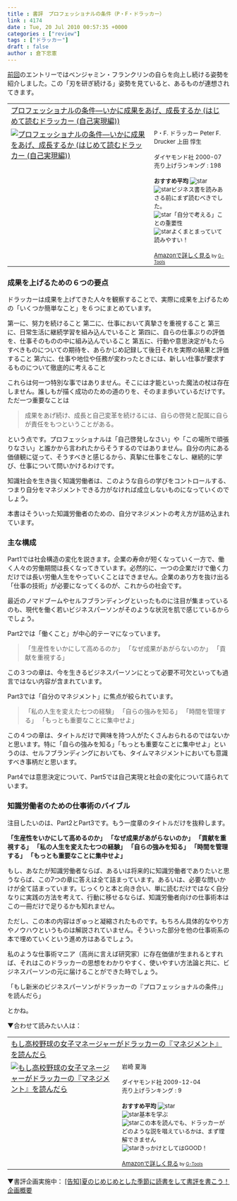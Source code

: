 ```yaml
---
title : 書評　プロフェッショナルの条件（P・F・ドラッカー）
link : 4174
date : Tue, 20 Jul 2010 00:57:35 +0000
categories : ["review"]
tags : ["ドラッカー"]
draft : false
author : 倉下忠憲
---
```


<a href="https://rashita.net/blog/?p=4168">前回</a>のエントリーではベンジャミン・フランクリンの自らを向上し続ける姿勢を紹介しました。この「刃を研ぎ続ける」姿勢を見ていると、あるものが連想されてきます。

<table  border="0" cellpadding="5"><tr><td colspan="2"><a href="http://www.amazon.jp/%E3%83%97%E3%83%AD%E3%83%95%E3%82%A7%E3%83%83%E3%82%B7%E3%83%A7%E3%83%8A%E3%83%AB%E3%81%AE%E6%9D%A1%E4%BB%B6%E2%80%95%E3%81%84%E3%81%8B%E3%81%AB%E6%88%90%E6%9E%9C%E3%82%92%E3%81%82%E3%81%92%E3%80%81%E6%88%90%E9%95%B7%E3%81%99%E3%82%8B%E3%81%8B-%E3%81%AF%E3%81%98%E3%82%81%E3%81%A6%E8%AA%AD%E3%82%80%E3%83%89%E3%83%A9%E3%83%83%E3%82%AB%E3%83%BC-%E8%87%AA%E5%B7%B1%E5%AE%9F%E7%8F%BE%E7%B7%A8-P%E3%83%BBF-%E3%83%89%E3%83%A9%E3%83%83%E3%82%AB%E3%83%BC/dp/4478300593%3FSubscriptionId%3D15SMZCTB9V8NGR2TW082%26tag%3Drashita1000-22%26linkCode%3Dxm2%26camp%3D2025%26creative%3D165953%26creativeASIN%3D4478300593" target="_top">プロフェッショナルの条件―いかに成果をあげ、成長するか (はじめて読むドラッカー (自己実現編))</a><img src="http://www.assoc-amazon.jp/e/ir?t=rashita1000-22&l=ur2&o=9" width="1" height="1" style="border: none;" alt="" /></td></tr><tr><td valign="top"><a href="http://www.amazon.jp/%E3%83%97%E3%83%AD%E3%83%95%E3%82%A7%E3%83%83%E3%82%B7%E3%83%A7%E3%83%8A%E3%83%AB%E3%81%AE%E6%9D%A1%E4%BB%B6%E2%80%95%E3%81%84%E3%81%8B%E3%81%AB%E6%88%90%E6%9E%9C%E3%82%92%E3%81%82%E3%81%92%E3%80%81%E6%88%90%E9%95%B7%E3%81%99%E3%82%8B%E3%81%8B-%E3%81%AF%E3%81%98%E3%82%81%E3%81%A6%E8%AA%AD%E3%82%80%E3%83%89%E3%83%A9%E3%83%83%E3%82%AB%E3%83%BC-%E8%87%AA%E5%B7%B1%E5%AE%9F%E7%8F%BE%E7%B7%A8-P%E3%83%BBF-%E3%83%89%E3%83%A9%E3%83%83%E3%82%AB%E3%83%BC/dp/4478300593%3FSubscriptionId%3D15SMZCTB9V8NGR2TW082%26tag%3Drashita1000-22%26linkCode%3Dxm2%26camp%3D2025%26creative%3D165953%26creativeASIN%3D4478300593" target="_top"><img src="http://ecx.images-amazon.com/images/I/51EG2EG9X3L._SL160_.jpg" border="0" alt="プロフェッショナルの条件―いかに成果をあげ、成長するか (はじめて読むドラッカー (自己実現編))" /></a></td><td valign="top"><font size="-1">P・F. ドラッカー Peter F. Drucker 上田 惇生 <br /><br />ダイヤモンド社  2000-07<br />売り上げランキング : 198<br /><br /><strong>おすすめ平均  </strong><img src="http://g-images.amazon.com/images/G/01/detail/stars-4-5.gif" alt="star" /><br /><img src="http://g-images.amazon.com/images/G/01/detail/stars-5-0.gif" alt="star" />ビジネス書を読みあさる前にまず読むべきでした。<br /><img src="http://g-images.amazon.com/images/G/01/detail/stars-4-0.gif" alt="star" />「自分で考える」ことの重要性<br /><img src="http://g-images.amazon.com/images/G/01/detail/stars-5-0.gif" alt="star" />よくまとまっていて読みやすい！<br /><br /><a href="http://www.amazon.jp/%E3%83%97%E3%83%AD%E3%83%95%E3%82%A7%E3%83%83%E3%82%B7%E3%83%A7%E3%83%8A%E3%83%AB%E3%81%AE%E6%9D%A1%E4%BB%B6%E2%80%95%E3%81%84%E3%81%8B%E3%81%AB%E6%88%90%E6%9E%9C%E3%82%92%E3%81%82%E3%81%92%E3%80%81%E6%88%90%E9%95%B7%E3%81%99%E3%82%8B%E3%81%8B-%E3%81%AF%E3%81%98%E3%82%81%E3%81%A6%E8%AA%AD%E3%82%80%E3%83%89%E3%83%A9%E3%83%83%E3%82%AB%E3%83%BC-%E8%87%AA%E5%B7%B1%E5%AE%9F%E7%8F%BE%E7%B7%A8-P%E3%83%BBF-%E3%83%89%E3%83%A9%E3%83%83%E3%82%AB%E3%83%BC/dp/4478300593%3FSubscriptionId%3D15SMZCTB9V8NGR2TW082%26tag%3Drashita1000-22%26linkCode%3Dxm2%26camp%3D2025%26creative%3D165953%26creativeASIN%3D4478300593" target="_top">Amazonで詳しく見る</a></font><font size="-2"> by <a href="http://www.goodpic.com/mt/aws/index.html" >G-Tools</a></font></td></tr></table>

<h3>成果を上げるための６つの要点</h3>
ドラッカーは成果を上げてきた人々を観察することで、実際に成果を上げるための「いくつか簡単なこと」を６つにまとめています。

第一に、努力を続けること
第二に、仕事において真摯さを重視すること
第三に、日常生活に継続学習を組み込んでいること
第四に、自らの仕事ぶりの評価を、仕事そのものの中に組み込んでいること
第五に、行動や意思決定がもたらすべきものについての期待を、あらかじめ記録して後日それを実際の結果と評価すること
第六に、仕事や地位や任務が変わったときには、新しい仕事が要求するものについて徹底的に考えること

これらは何一つ特別な事ではありません。そこには才能といった魔法の杖は存在しません。誰しもが描く成功のための道のりを、そのまま歩いているだけです。ただ一つ重要なことは

<blockquote>
成果をあげ続け、成長と自己変革を続けるには、自らの啓発と配属に自らが責任をもつということがある。
</blockquote>

という点です。プロフェッショナルは「自己啓発しなさい」や「この場所で頑張りなさい」と誰かから言われたからそうするのではありません。自分の内にある価値観に従って、そうすべきと感じるから、真摯に仕事をこなし、継続的に学び、仕事について問いかけるわけです。

知識社会を生き抜く知識労働者は、このような自らの学びをコントロールする、つまり自分をマネジメントできる力がなければ成立しないものになっていくのでしょう。

本書はそういった知識労働者のための、自分マネジメントの考え方が詰め込まれています。

<h3>主な構成</h3>
Part1では社会構造の変化を説きます。企業の寿命が短くなっていく一方で、働く人々の労働期間は長くなってきています。必然的に、一つの企業だけで働く力だけでは長い労働人生をやっていくことはできません。企業のあり方を抜け出る「仕事の技術」が必要になってくるのが、これからの社会です。

最近のノマドブームやセルフブランディングといったものに注目が集まっているのも、現代を働く若いビジネスパーソンがそのような状況を肌で感じているからでしょう。

Part2では「働くこと」が中心的テーマになっています。

<blockquote>
「生産性をいかにして高めるのか」
「なぜ成果があがらないのか」
「貢献を重視する」
</blockquote>

この３つの章は、今を生きるビジネスパーソンにとって必要不可欠といっても過言ではない内容が含まれています。

Part3では「自分のマネジメント」に焦点が絞られています。

<blockquote>
「私の人生を変えた七つの経験」
「自らの強みを知る」
「時間を管理する」
「もっとも重要なことに集中せよ」
</blockquote>
この４つの章は、タイトルだけで興味を持つ人がたくさんおられるのではないかと思います。特に「自らの強みを知る」「もっとも重要なことに集中せよ」というのは、セルフブランディングにおいても、タイムマネジメントにおいても意識すべき事柄だと思います。

Part4では意思決定について、Part5では自己実現と社会の変化について語られています。

<h3>知識労働者のための仕事術のバイブル</h3>
注目したいのは、Part2とPart3です。もう一度章のタイトルだけを抜粋します。

<strong>「生産性をいかにして高めるのか」
「なぜ成果があがらないのか」
「貢献を重視する」
「私の人生を変えた七つの経験」
「自らの強みを知る」
「時間を管理する」
「もっとも重要なことに集中せよ」</strong>

もし、あなたが知識労働者ならば、あるいは将来的に知識労働者でありたいと思うならば、この7つの章に答えは全て詰まっています。あるいは、必要な問いかけが全て詰まっています。じっくりと本と向き合い、単に読むだけではなく自分なりに実践の方法を考えて、行動に移せるならば、知識労働者向けの仕事術本はこの一冊だけで足りるかも知れません。

ただし、この本の内容はぎゅっと凝縮されたものです。もちろん具体的なやり方やノウハウというものは解説されていません。そういった部分を他の仕事術系の本で埋めていくという進め方はあるでしょう。

私のような仕事術マニア（高尚に言えば研究家）に存在価値が生まれるとすれば、それはこのドラッカーの思想をわかりやすく、使いやすい方法論と共に、ビジネスパーソンの元に届けることができた時でしょう。

「もし新米のビジネスパーソンがドラッカーの『プロフェッショナルの条件』」を読んだら」

とかね。

▼合わせて読みたい人は：
<table  border="0" cellpadding="5"><tr><td colspan="2"><a href="http://www.amazon.jp/%E3%82%82%E3%81%97%E9%AB%98%E6%A0%A1%E9%87%8E%E7%90%83%E3%81%AE%E5%A5%B3%E5%AD%90%E3%83%9E%E3%83%8D%E3%83%BC%E3%82%B8%E3%83%A3%E3%83%BC%E3%81%8C%E3%83%89%E3%83%A9%E3%83%83%E3%82%AB%E3%83%BC%E3%81%AE%E3%80%8E%E3%83%9E%E3%83%8D%E3%82%B8%E3%83%A1%E3%83%B3%E3%83%88%E3%80%8F%E3%82%92%E8%AA%AD%E3%82%93%E3%81%A0%E3%82%89-%E5%B2%A9%E5%B4%8E-%E5%A4%8F%E6%B5%B7/dp/4478012032%3FSubscriptionId%3D15SMZCTB9V8NGR2TW082%26tag%3Drashita1000-22%26linkCode%3Dxm2%26camp%3D2025%26creative%3D165953%26creativeASIN%3D4478012032" target="_top">もし高校野球の女子マネージャーがドラッカーの『マネジメント』を読んだら</a><img src="http://www.assoc-amazon.jp/e/ir?t=rashita1000-22&l=ur2&o=9" width="1" height="1" style="border: none;" alt="" /></td></tr><tr><td valign="top"><a href="http://www.amazon.jp/%E3%82%82%E3%81%97%E9%AB%98%E6%A0%A1%E9%87%8E%E7%90%83%E3%81%AE%E5%A5%B3%E5%AD%90%E3%83%9E%E3%83%8D%E3%83%BC%E3%82%B8%E3%83%A3%E3%83%BC%E3%81%8C%E3%83%89%E3%83%A9%E3%83%83%E3%82%AB%E3%83%BC%E3%81%AE%E3%80%8E%E3%83%9E%E3%83%8D%E3%82%B8%E3%83%A1%E3%83%B3%E3%83%88%E3%80%8F%E3%82%92%E8%AA%AD%E3%82%93%E3%81%A0%E3%82%89-%E5%B2%A9%E5%B4%8E-%E5%A4%8F%E6%B5%B7/dp/4478012032%3FSubscriptionId%3D15SMZCTB9V8NGR2TW082%26tag%3Drashita1000-22%26linkCode%3Dxm2%26camp%3D2025%26creative%3D165953%26creativeASIN%3D4478012032" target="_top"><img src="http://ecx.images-amazon.com/images/I/51xgGdRt0QL._SL160_.jpg" border="0" alt="もし高校野球の女子マネージャーがドラッカーの『マネジメント』を読んだら" /></a></td><td valign="top"><font size="-1">岩崎 夏海 <br /><br />ダイヤモンド社  2009-12-04<br />売り上げランキング : 9<br /><br /><strong>おすすめ平均  </strong><img src="http://g-images.amazon.com/images/G/01/detail/stars-4-0.gif" alt="star" /><br /><img src="http://g-images.amazon.com/images/G/01/detail/stars-4-0.gif" alt="star" />基本を学ぶ<br /><img src="http://g-images.amazon.com/images/G/01/detail/stars-4-0.gif" alt="star" />この本を読んでも、ドラッカーがどのような説を唱えているかは、まず理解できません<br /><img src="http://g-images.amazon.com/images/G/01/detail/stars-3-0.gif" alt="star" />きっかけとしてはGOOD！<br /><br /><a href="http://www.amazon.jp/%E3%82%82%E3%81%97%E9%AB%98%E6%A0%A1%E9%87%8E%E7%90%83%E3%81%AE%E5%A5%B3%E5%AD%90%E3%83%9E%E3%83%8D%E3%83%BC%E3%82%B8%E3%83%A3%E3%83%BC%E3%81%8C%E3%83%89%E3%83%A9%E3%83%83%E3%82%AB%E3%83%BC%E3%81%AE%E3%80%8E%E3%83%9E%E3%83%8D%E3%82%B8%E3%83%A1%E3%83%B3%E3%83%88%E3%80%8F%E3%82%92%E8%AA%AD%E3%82%93%E3%81%A0%E3%82%89-%E5%B2%A9%E5%B4%8E-%E5%A4%8F%E6%B5%B7/dp/4478012032%3FSubscriptionId%3D15SMZCTB9V8NGR2TW082%26tag%3Drashita1000-22%26linkCode%3Dxm2%26camp%3D2025%26creative%3D165953%26creativeASIN%3D4478012032" target="_top">Amazonで詳しく見る</a></font><font size="-2"> by <a href="http://www.goodpic.com/mt/aws/index.html" >G-Tools</a></font></td></tr></table>

▼書評企画実施中：
<a href="https://rashita.net/blog/?p=4145">[告知]夏のじめじめとした季節に読書をして書評を書こう！企画概要</a>